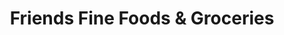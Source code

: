 ---
title: "Friends Fine Foods & Groceries"
url: /toronto/friends-fine-foods-und-groceries/
shop: Leerstehend
---